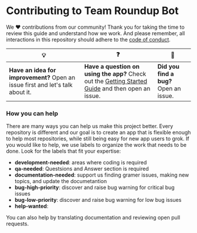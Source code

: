 # Contributing to Team Roundup Bot

We :heart: contributions from our community! Thank you for taking the time to review this guide and understand how we work. And please remember, all interactions in this repository should adhere to the [code of conduct](code-of-conduct.md).

| :bulb: | :question: | :bug: |
| ------- | -------- | -------- |
| **Have an idea for improvement?** Open an issue first and let's talk about it. | **Have a question on using the app?** Check out the [Getting Started Guide](docs/getting-started.md) and then open an issue. | **Did you find a bug?** Open an issue. |

### How you can help

There are many ways you can help us make this project better. Every repository is different and our goal is to create an app that is flexible enough to help most repositories, while still being easy for new app users to grok. If you would like to help, we use labels to organize the work that needs to be done. Look for the labels that fit your expertise:

- **development-needed**: areas where coding is required
- **qa-needed**: Questsions and Answer section is required
- **documentation-needed**: support us finding gramer issues, making new topics, and update the documetantion
- **bug-high-priority**: discover and raise bug warning for critical bug issues
- **bug-low-priority**:  discover and raise bug warning for low bug issues
- **help-wanted**: 

You can also help by translating documentation and reviewing open pull requests.
